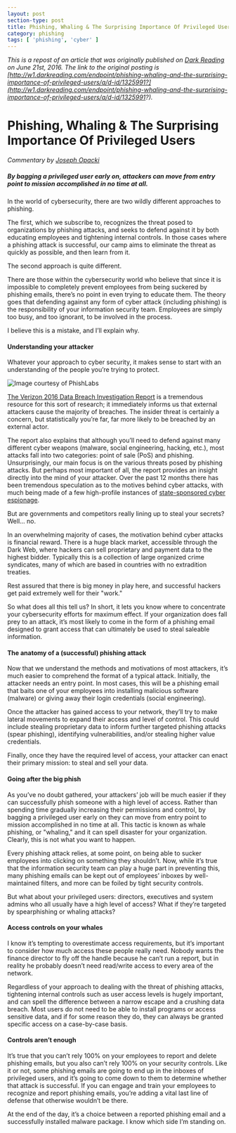 ```yaml
---
layout: post
section-type: post
title: Phishing, Whaling & The Surprising Importance Of Privileged Users
category: phishing
tags: [ 'phishing', 'cyber' ]
---
```


_This is a repost of an article that was originally published on [Dark Reading](http://www.darkreading.com/) on June 21st, 2016. The link to the original posting is [http://w1.darkreading.com/endpoint/phishing-whaling-and-the-surprising-importance-of-privileged-users/a/d-id/1325991?](http://w1.darkreading.com/endpoint/phishing-whaling-and-the-surprising-importance-of-privileged-users/a/d-id/1325991?)._

# Phishing, Whaling & The Surprising Importance Of Privileged Users

_Commentary by [Joseph Opacki](http://opacki.me)_

##### By bagging a privileged user early on, attackers can move from entry point to mission accomplished in no time at all.

In the world of cybersecurity, there are two wildly different approaches to phishing.

The first, which we subscribe to, recognizes the threat posed to organizations by phishing attacks, and seeks to defend against it by both educating employees and tightening internal controls. In those cases where a phishing attack is successful, our camp aims to eliminate the threat as quickly as possible, and then learn from it.

The second approach is quite different.

There are those within the cybersecurity world who believe that since it is impossible to completely prevent employees from being suckered by phishing emails, there’s no point in even trying to educate them. The theory goes that defending against any form of cyber attack (including phishing) is the responsibility of your information security team. Employees are simply too busy, and too ignorant, to be involved in the process.

I believe this is a mistake, and I’ll explain why.

#### Understanding your attacker

Whatever your approach to cyber security, it makes sense to start with an understanding of the people you’re trying to protect.

![Image courtesy of PhishLabs](http://img.deusm.com/darkreading/2016/06/1325991/Phishing-Opacki.jpg)

[The Verizon 2016 Data Breach Investigation Report](http://www.verizonenterprise.com/verizon-insights-lab/dbir/2016/) is a tremendous resource for this sort of research; it immediately informs us that external attackers cause the majority of breaches. The insider threat is certainly a concern, but statistically you’re far, far more likely to be breached by an external actor.

The report also explains that although you’ll need to defend against many different cyber weapons (malware, social engineering, hacking, etc.), most attacks fall into two categories: point of sale (PoS) and phishing. Unsurprisingly, our main focus is on the various threats posed by phishing attacks. But perhaps most important of all, the report provides an insight directly into the mind of your attacker. Over the past 12 months there has been tremendous speculation as to the motives behind cyber attacks, with much being made of a few high-profile instances of [state-sponsored cyber espionage](https://www.threatconnect.com/camerashy/).

But are governments and competitors really lining up to steal your secrets? Well… no.

In an overwhelming majority of cases, the motivation behind cyber attacks is financial reward. There is a huge black market, accessible through the Dark Web, where hackers can sell proprietary and payment data to the highest bidder. Typically this is a collection of large organized crime syndicates, many of which are based in countries with no extradition treaties.

Rest assured that there is big money in play here, and successful hackers get paid extremely well for their "work."

So what does all this tell us? In short, it lets you know where to concentrate your cybersecurity efforts for maximum effect. If your organization does fall prey to an attack, it’s most likely to come in the form of a phishing email designed to grant access that can ultimately be used to steal saleable information.

#### The anatomy of a (successful) phishing attack

Now that we understand the methods and motivations of most attackers, it’s much easier to comprehend the format of a typical attack. Initially, the attacker needs an entry point. In most cases, this will be a phishing email that baits one of your employees into installing malicious software (malware) or giving away their login credentials (social engineering).

Once the attacker has gained access to your network, they’ll try to make lateral movements to expand their access and level of control. This could include stealing proprietary data to inform further targeted phishing attacks (spear phishing), identifying vulnerabilities, and/or stealing higher value credentials.

Finally, once they have the required level of access, your attacker can enact their primary mission: to steal and sell your data.

#### Going after the big phish

As you’ve no doubt gathered, your attackers’ job will be much easier if they can successfully phish someone with a high level of access. Rather than spending time gradually increasing their permissions and control, by bagging a privileged user early on they can move from entry point to mission accomplished in no time at all. This tactic is known as whale phishing, or "whaling," and it can spell disaster for your organization. Clearly, this is not what you want to happen.

Every phishing attack relies, at some point, on being able to sucker employees into clicking on something they shouldn’t. Now, while it’s true that the information security team can play a huge part in preventing this, many phishing emails can be kept out of employees’ inboxes by well-maintained filters, and more can be foiled by tight security controls.

But what about your privileged users: directors, executives and system admins who all usually have a high level of access? What if they’re targeted by spearphishing or whaling attacks?

#### Access controls on your whales

I know it’s tempting to overestimate access requirements, but it’s important to consider how much access these people really need. Nobody wants the finance director to fly off the handle because he can’t run a report, but in reality he probably doesn’t need read/write access to every area of the network.

Regardless of your approach to dealing with the threat of phishing attacks, tightening internal controls such as user access levels is hugely important, and can spell the difference between a narrow escape and a crushing data breach. Most users do not need to be able to install programs or access sensitive data, and if for some reason they do, they can always be granted specific access on a case-by-case basis.

#### Controls aren’t enough

It’s true that you can’t rely 100% on your employees to report and delete phishing emails, but you also can’t rely 100% on your security controls. Like it or not, some phishing emails are going to end up in the inboxes of privileged users, and it’s going to come down to them to determine whether that attack is successful. If you can engage and train your employees to recognize and report phishing emails, you’re adding a vital last line of defense that otherwise wouldn’t be there.

At the end of the day, it’s a choice between a reported phishing email and a successfully installed malware package. I know which side I’m standing on.
